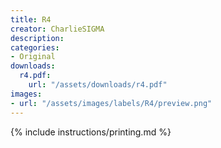 ```yaml
---
title: R4
creator: CharlieSIGMA
description:
categories:
- Original
downloads:
  r4.pdf:
    url: "/assets/downloads/r4.pdf"
images:
- url: "/assets/images/labels/R4/preview.png"
---
```


{% include instructions/printing.md %}